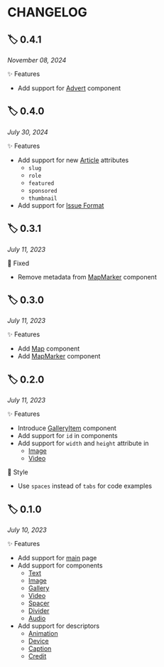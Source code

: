 # CHANGELOG

## 🏷️ 0.4.1

_November 08, 2024_

✨ Features

- Add support for [Advert](./components/Advert.md) component

## 🏷️ 0.4.0

_July 30, 2024_

✨ Features

- Add support for new [Article](./Article.md) attributes
  - `slug`
  - `role`
  - `featured`
  - `sponsored`
  - `thumbnail`
- Add support for [Issue Format](./Issue.md)

## 🏷️ 0.3.1

_July 11, 2023_

🐛 Fixed

- Remove metadata from [MapMarker](./components/map/MapMarker.md) component

## 🏷️ 0.3.0

_July 11, 2023_

✨ Features

- Add [Map](./components/Map.md) component
- Add [MapMarker](./components/map/MapMarker.md) component


## 🏷️ 0.2.0

_July 11, 2023_

✨ Features

- Introduce [GalleryItem](./components/gallery/GalleryItem.md) component
- Add support for `id` in components
- Add support for `width` and `height` attribute in
  - [Image](./components/Image.md)
  - [Video](./components/Video.md)

🎨 Style
  
- Use `spaces` instead of `tabs` for code examples

## 🏷️ 0.1.0

_July 10, 2023_

✨ Features

- Add support for [main](./README.md) page
- Add support for components
  - [Text](./components/Text.md)
  - [Image](./components/Image.md)
  - [Gallery](./components/Gallery.md)
  - [Video](./components/Video.md)
  - [Spacer](./components/Spacer.md)
  - [Divider](./components/Divider.md)
  - [Audio](./components/Audio.md)
- Add support for descriptors
  - [Animation](./format/AnimationDescriptor.md)
  - [Device](./format/DeviceDescriptor.md)
  - [Caption](./format/CaptionDescriptor.md)
  - [Credit](./format/CreditDescriptor.md)